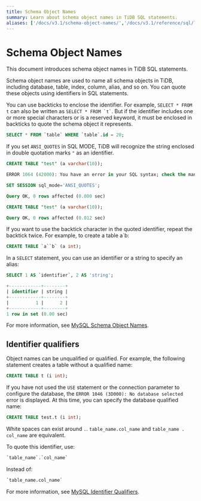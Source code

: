 ```yaml
---
title: Schema Object Names
summary: Learn about schema object names in TiDB SQL statements.
aliases: ['/docs/v3.1/schema-object-names/','/docs/v3.1/reference/sql/language-structure/schema-object-names/']
---
```


# Schema Object Names

<!-- markdownlint-disable MD038 -->

This document introduces schema object names in TiDB SQL statements.

Schema object names are used to name all schema objects in TiDB, including database, table, index, column, alias, and so on. You can quote these objects using identifiers in SQL statements.

You can use backticks to enclose the identifier. For example, `SELECT * FROM t` can also be written as `` SELECT * FROM `t` ``. But if the identifier includes one or more special characters or is a reserved keyword, it must be enclosed in backticks to quote the schema object it represents.


```sql
SELECT * FROM `table` WHERE `table`.id = 20;
```

If you set `ANSI_QUOTES` in SQL MODE, TiDB will recognize the string enclosed in double quotation marks `"` as an identifier.


```sql
CREATE TABLE "test" (a varchar(10));
```

```sql
ERROR 1064 (42000): You have an error in your SQL syntax; check the manual that corresponds to your TiDB version for the right syntax to use line 1 column 19 near ""test" (a varchar(10))" 
```


```sql
SET SESSION sql_mode='ANSI_QUOTES';
```

```sql
Query OK, 0 rows affected (0.000 sec)
```


```sql
CREATE TABLE "test" (a varchar(10));
```

```sql
Query OK, 0 rows affected (0.012 sec)
```

If you want to use the backtick character in the quoted identifier, repeat the backtick twice. For example, to create a table a`b:


```sql
CREATE TABLE `a``b` (a int);
```

In a `SELECT` statement, you can use an identifier or a string to specify an alias:


```sql
SELECT 1 AS `identifier`, 2 AS 'string';
```

```sql
+------------+--------+
| identifier | string |
+------------+--------+
|          1 |      2 |
+------------+--------+
1 row in set (0.00 sec)
```

For more information, see [MySQL Schema Object Names](https://dev.mysql.com/doc/refman/5.7/en/identifiers.html).

## Identifier qualifiers

Object names can be unqualified or qualified. For example, the following statement creates a table without a qualified name:


```sql
CREATE TABLE t (i int);
```

If you have not used the `USE` statement or the connection parameter to configure the database, the `ERROR 1046 (3D000): No database selected` error is displayed. At this time, you can specify the database qualified name:


```sql
CREATE TABLE test.t (i int);
```

White spaces can exist around `.`. `table_name.col_name` and `table_name . col_name` are equivalent.

To quote this identifier, use:


```sql
`table_name`.`col_name`
```

Instead of:

```sql
`table_name.col_name`
```

For more information, see [MySQL Identifier Qualifiers](https://dev.mysql.com/doc/refman/5.7/en/identifier-qualifiers.html).
